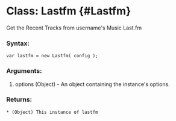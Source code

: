 Class: Lastfm {#Lastfm}
=============================

Get the Recent Tracks from username's Music Last.fm

### Syntax:

    var lastfm = new Lastfm( config );

### Arguments:

1. options (Object) - An object containing the instance's options.

### Returns:

    * (Object) This instance of lastfm
